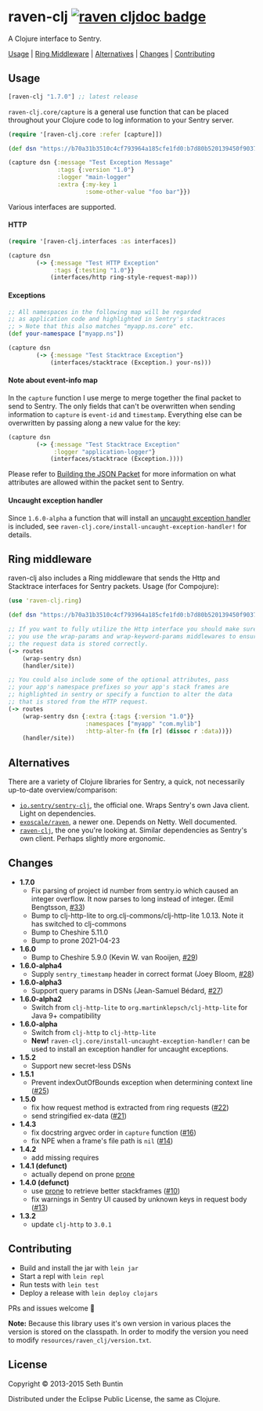 # raven-clj [![raven cljdoc badge](https://cljdoc.xyz/badge/raven-clj)](https://cljdoc.xyz/d/raven-clj/raven-clj/CURRENT)

A Clojure interface to Sentry.

[Usage](#usage) | [Ring Middleware](#ring-middleware) | [Alternatives](#alternatives) | [Changes](#changes) | [Contributing](#contributing)

## Usage

[](dependency)
```clojure
[raven-clj "1.7.0"] ;; latest release
```
[](/dependency)

`raven-clj.core/capture` is a general use function that can be
placed throughout your Clojure code to log information to your Sentry
server.

```clojure
(require '[raven-clj.core :refer [capture]])

(def dsn "https://b70a31b3510c4cf793964a185cfe1fd0:b7d80b520139450f903720eb7991bf3d@example.com/1")

(capture dsn {:message "Test Exception Message"
              :tags {:version "1.0"}
              :logger "main-logger"
              :extra {:my-key 1
                      :some-other-value "foo bar"}})
```

Various interfaces are supported.

#### HTTP

```clojure
(require '[raven-clj.interfaces :as interfaces])

(capture dsn
        (-> {:message "Test HTTP Exception"
             :tags {:testing "1.0"}}
            (interfaces/http ring-style-request-map)))
```

#### Exceptions

```clojure
;; All namespaces in the following map will be regarded
;; as application code and highlighted in Sentry's stacktraces
;; > Note that this also matches "myapp.ns.core" etc.
(def your-namespace ["myapp.ns"])

(capture dsn
        (-> {:message "Test Stacktrace Exception"}
            (interfaces/stacktrace (Exception.) your-ns)))
```

#### Note about event-info map

In the `capture` function I use merge to merge together the final
packet to send to Sentry.  The only fields that can't be overwritten
when sending information to `capture` is `event-id` and `timestamp`.
Everything else can be overwritten by passing along a new value for
the key:

```clojure
(capture dsn
        (-> {:message "Test Stacktrace Exception"
             :logger "application-logger"}
            (interfaces/stacktrace (Exception.))))
```

Please refer to [Building the JSON Packet](https://docs.getsentry.com/hosted/clientdev/#building-the-json-packet) for more information on what
attributes are allowed within the packet sent to Sentry.

#### Uncaught exception handler

Since `1.6.0-alpha` a function that will install an [uncaught exception
handler](https://stuartsierra.com/2015/05/27/clojure-uncaught-exceptions)
is included, see `raven-clj.core/install-uncaught-exception-handler!` for details.

## Ring middleware

raven-clj also includes a Ring middleware that sends the Http and Stacktrace interfaces for Sentry packets.  Usage (for Compojure):

```clojure
(use 'raven-clj.ring)

(def dsn "https://b70a31b3510c4cf793964a185cfe1fd0:b7d80b520139450f903720eb7991bf3d@example.com/1")

;; If you want to fully utilize the Http interface you should make sure
;; you use the wrap-params and wrap-keyword-params middlewares to ensure
;; the request data is stored correctly.
(-> routes
    (wrap-sentry dsn)
    (handler/site))

;; You could also include some of the optional attributes, pass
;; your app's namespace prefixes so your app's stack frames are
;; highlighted in sentry or specify a function to alter the data
;; that is stored from the HTTP request.
(-> routes
    (wrap-sentry dsn {:extra {:tags {:version "1.0"}}
                      :namespaces ["myapp" "com.mylib"]
                      :http-alter-fn (fn [r] (dissoc r :data))})
    (handler/site))
```

## Alternatives

There are a variety of Clojure libraries for Sentry, a quick, not necessarily up-to-date overview/comparison:

- [`io.sentry/sentry-clj`](https://github.com/getsentry/sentry-clj), the official one. Wraps Sentry's own Java client. Light on dependencies.
- [`exoscale/raven`](https://github.com/exoscale/raven), a newer one. Depends on Netty. Well documented.
- [`raven-clj`](https://github.com/sethtrain/raven-clj/), the one you're looking at. Similar dependencies as Sentry's own client. Perhaps slightly more ergonomic.

## Changes

- **1.7.0**
    - Fix parsing of project id number from sentry.io which caused an integer overflow. It now parses to long instead of integer. (Emil Bengtsson, [#33](https://github.com/sethtrain/raven-clj/pull/33))
    - Bump to clj-http-lite to org.clj-commons/clj-http-lite 1.0.13. Note it has switched to clj-commons
    - Bump to Cheshire 5.11.0
    - Bump to prone 2021-04-23
- **1.6.0**
    - Bump to Cheshire 5.9.0 (Kevin W. van Rooijen, [#29](https://github.com/sethtrain/raven-clj/pull/29))
- **1.6.0-alpha4**
    - Supply `sentry_timestamp` header in correct format (Joey Bloom, [#28](https://github.com/sethtrain/raven-clj/pull/28))
- **1.6.0-alpha3**
    - Support query params in DSNs (Jean-Samuel Bédard, [#27](https://github.com/sethtrain/raven-clj/pull/27))
- **1.6.0-alpha2**
    - Switch from `clj-http-lite` to `org.martinklepsch/clj-http-lite` for Java 9+ compatibility
- **1.6.0-alpha**
    - Switch from `clj-http` to `clj-http-lite`
    - **New!** `raven-clj.core/install-uncaught-exception-handler!` can be used to install an exception handler for uncaught exceptions.
- **1.5.2**
    - Support new secret-less DSNs
- **1.5.1**
    - Prevent indexOutOfBounds exception when determining context line ([#25](https://github.com/sethtrain/raven-clj/pull/25))
- **1.5.0**
    - fix how request method is extracted from ring requests ([#22](https://github.com/sethtrain/raven-clj/pull/22))
    - send stringified ex-data ([#21](https://github.com/sethtrain/raven-clj/pull/22))
- **1.4.3**
    - fix docstring argvec order in `capture` function ([#16](https://github.com/sethtrain/raven-clj/pull/16))
    - fix NPE when a frame's file path is `nil` ([#14](https://github.com/sethtrain/raven-clj/pull/14))
- **1.4.2**
    - add missing requires
- **1.4.1 (defunct)**
    - actually depend on prone [prone](https://github.com/magnars/prone)
- **1.4.0 (defunct)**
    - use [prone](https://github.com/magnars/prone) to retrieve better stackframes ([#10](https://github.com/sethtrain/raven-clj/pull/10))
    - fix warnings in Sentry UI caused by unknown keys in request body ([#13](https://github.com/sethtrain/raven-clj/pull/13))
- **1.3.2**
    - update `clj-http` to `3.0.1`

## Contributing

- Build and install the jar with `lein jar`
- Start a repl with `lein repl`
- Run tests with `lein test`
- Deploy a release with `lein deploy clojars`

PRs and issues welcome :tada:

**Note:** Because this library uses it's own version in various
places the version is stored on the classpath. In order to modify
the version you need to modify `resources/raven_clj/version.txt`.

## License

Copyright © 2013-2015 Seth Buntin

Distributed under the Eclipse Public License, the same as Clojure.
